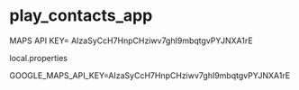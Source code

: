 # play_contacts_app

MAPS API KEY= AIzaSyCcH7HnpCHziwv7ghI9mbqtgvPYJNXA1rE

local.properties

GOOGLE_MAPS_API_KEY=AIzaSyCcH7HnpCHziwv7ghI9mbqtgvPYJNXA1rE
